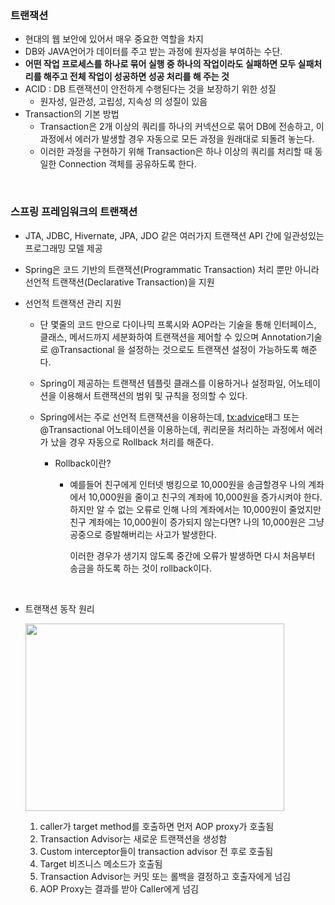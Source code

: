 <br>

### 트랜잭션

- 현대의 웹 보안에 있어서 매우 중요한 역할을 차지
- DB와 JAVA언어가 데이터를 주고 받는 과정에 원자성을 부여하는 수단.
- **어떤 작업  프로세스를 하나로 묶어 실행 중 하나의 작업이라도 실패하면 모두 실패처리를 해주고 전체 작업이 성공하면 성공 처리를 해 주는 것**
- ACID : DB 트랜잭션이 안전하게 수행된다는 것을 보장하기 위한 성질
  - 원자성, 일관성, 고립성, 지속성 의 성질이 있음
- Transaction의 기본 방법
  - Transaction은 2개 이상의 쿼리를 하나의 커넥션으로 묶어 DB에 전송하고, 이 과정에서 에러가 발생할 경우 자동으로 모든 과정을 원래대로 되돌려 놓는다. 
  - 이러한 과정을 구현하기 위해 Transaction은 하나 이상의 쿼리를 처리할 때 동일한 Connection 객체를 공유하도록 한다.

<br>

### 스프링 프레임워크의 트랜잭션

- JTA, JDBC, Hivernate, JPA, JDO 같은 여러가지 트랜잭션 API 간에 일관성있는 프로그래밍 모델 제공

- Spring은 코드 기반의 트랜잭션(Programmatic Transaction) 처리 뿐만 아니라 선언적 트랜잭션(Declarative Transaction)을 지원 

- 선언적 트랜잭션 관리 지원

  - 단 몇줄의 코드 만으로 다이나믹 프록시와 AOP라는 기술을 통해 인터페이스, 클래스, 메서드까지 세분화하여 트랜잭션을 제어할 수 있으며 Annotation기술로 @Transactional 을 설정하는 것으로도 트랜잭션 설정이 가능하도록 해준다.

  - Spring이 제공하는 트랜잭션 템플릿 클래스를 이용하거나 설정파일, 어노테이션을 이용해서 트랜잭션의 범위 및 규칙을 정의할 수 있다. 

  - Spring에서는 주로 선언적 트랜잭션을 이용하는데, <tx:advice>태그 또는 @Transactional 어노테이션을 이용하는데, 퀴리문을 처리하는 과정에서 에러가 났을 경우 자동으로 Rollback 처리를 해준다.

    - Rollback이란?

      - 예를들어 친구에게 인터넷 뱅킹으로 10,000원을 송금할경우 나의 계좌에서 10,000원을 줄이고 친구의 계좌에 10,000원을 증가시켜야 한다. 하지만 알 수 없는 오류로 인해 나의 계좌에서는 10,000원이 줄었지만 친구 계좌에는 10,000원이 증가되지 않는다면? 나의 10,000원은 그냥 공중으로 증발해버리는 사고가 발생한다.

        이러한 경우가 생기지 않도록 중간에 오류가 발생하면 다시 처음부터 송금을 하도록 하는 것이 rollback이다.

    <br>

- 트랜잭션 동작 원리

  <image src="./images/howtotransactionworking.png" width="414px" height="300px"> </image>

  1. caller가 target method를 호출하면 먼저 AOP proxy가 호출됨
  2. Transaction Advisor는 새로운 트랜잭션을 생성함
  3. Custom interceptor들이 transaction advisor 전 후로 호출됨
  4. Target 비즈니스 메소드가 호출됨
  5. Transaction Advisor는 커밋 또는 롤백을 결정하고 호출자에게 넘김
  6. AOP Proxy는 결과를 받아 Caller에게 넘김